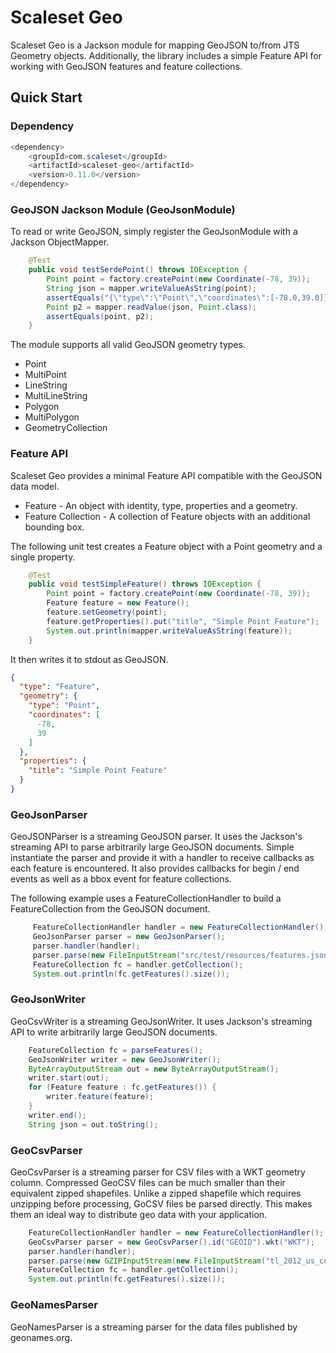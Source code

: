 Scaleset Geo
==============

Scaleset Geo is a Jackson module for mapping GeoJSON to/from JTS Geometry objects.  Additionally, the library includes a simple Feature API for working with GeoJSON features and feature collections. 

Quick Start
-----------

### Dependency

```java
<dependency>
    <groupId>com.scaleset</groupId>
    <artifactId>scaleset-geo</artifactId>
    <version>0.11.0</version>
</dependency>
```

### GeoJSON Jackson Module (GeoJsonModule)

To read or write GeoJSON, simply register the GeoJsonModule with a Jackson ObjectMapper. 


```java
    @Test
    public void testSerdePoint() throws IOException {
        Point point = factory.createPoint(new Coordinate(-78, 39));
        String json = mapper.writeValueAsString(point);
        assertEquals("{\"type\":\"Point\",\"coordinates\":[-78.0,39.0]}", json);
        Point p2 = mapper.readValue(json, Point.class);
        assertEquals(point, p2);
    }
```

The module supports all valid GeoJSON geometry types.  

* Point            
* MultiPoint       
* LineString        
* MultiLineString   
* Polygon            
* MultiPolygon      
* GeometryCollection 


### Feature API

Scaleset Geo provides a minimal Feature API compatible with the GeoJSON data model.

* Feature - An object with identity, type, properties and a geometry.
* Feature Collection - A collection of Feature objects with an additional bounding box.

The following unit test creates a Feature object with a Point geometry and a single property.
```java
    @Test
    public void testSimpleFeature() throws IOException {
        Point point = factory.createPoint(new Coordinate(-78, 39));
        Feature feature = new Feature();
        feature.setGeometry(point);
        feature.getProperties().put("title", "Simple Point Feature");
        System.out.println(mapper.writeValueAsString(feature));
    }
```
It then writes it to stdout as GeoJSON.

```json
{
  "type": "Feature",
  "geometry": {
    "type": "Point",
    "coordinates": [
      -78,
      39
    ]
  },
  "properties": {
    "title": "Simple Point Feature"
  }
}
```


### GeoJsonParser

GeoJSONParser is a streaming GeoJSON parser. It uses the Jackson's streaming API to parse arbitrarily large GeoJSON documents.
Simple instantiate the parser and provide it with a handler to receive callbacks as each feature is encountered. It also provides
callbacks for begin / end events as well as a bbox event for feature collections.

The following example uses a FeatureCollectionHandler to build a FeatureCollection from the GeoJSON document.

```java
     FeatureCollectionHandler handler = new FeatureCollectionHandler();
     GeoJsonParser parser = new GeoJsonParser();
     parser.handler(handler);
     parser.parse(new FileInputStream("src/test/resources/features.json"));
     FeatureCollection fc = handler.getCollection();
     System.out.println(fc.getFeatures().size());
```

### GeoJsonWriter

GeoCsvWriter is a streaming GeoJsonWriter. It uses Jackson's streaming API to write arbitrarily large GeoJSON documents.

```java
    FeatureCollection fc = parseFeatures();
    GeoJsonWriter writer = new GeoJsonWriter();
    ByteArrayOutputStream out = new ByteArrayOutputStream();
    writer.start(out);
    for (Feature feature : fc.getFeatures()) {
        writer.feature(feature);
    }
    writer.end();
    String json = out.toString();
```

### GeoCsvParser

GeoCsvParser is a streaming parser for CSV files with a WKT geometry column. Compressed GeoCSV files can be much
smaller than their equivalent zipped shapefiles. Unlike a zipped shapefile which requires unzipping before processing,
GoCSV files be parsed directly. This makes them an ideal way to distribute geo data with your application.

```java
    FeatureCollectionHandler handler = new FeatureCollectionHandler();
    GeoCsvParser parser = new GeoCsvParser().id("GEOID").wkt("WKT");
    parser.handler(handler);
    parser.parse(new GZIPInputStream(new FileInputStream("tl_2012_us_county.csv.gz")));
    FeatureCollection fc = handler.getCollection();
    System.out.println(fc.getFeatures().size());
```

### GeoNamesParser

GeoNamesParser is a streaming parser for the data files published by geonames.org.

